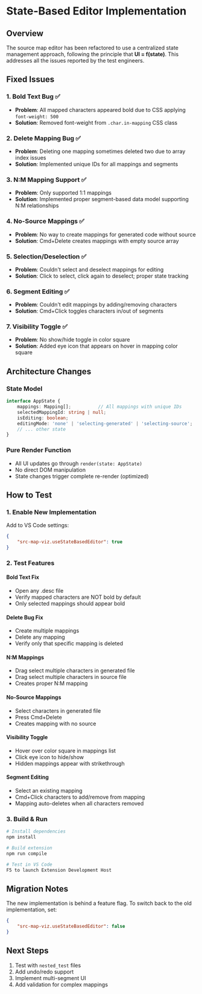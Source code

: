 # State-Based Editor Implementation

## Overview

The source map editor has been refactored to use a centralized state management approach, following the principle that **UI = f(state)**. This addresses all the issues reported by the test engineers.

## Fixed Issues

### 1. **Bold Text Bug** ✅
- **Problem**: All mapped characters appeared bold due to CSS applying `font-weight: 500`
- **Solution**: Removed font-weight from `.char.in-mapping` CSS class

### 2. **Delete Mapping Bug** ✅
- **Problem**: Deleting one mapping sometimes deleted two due to array index issues
- **Solution**: Implemented unique IDs for all mappings and segments

### 3. **N:M Mapping Support** ✅
- **Problem**: Only supported 1:1 mappings
- **Solution**: Implemented proper segment-based data model supporting N:M relationships

### 4. **No-Source Mappings** ✅
- **Problem**: No way to create mappings for generated code without source
- **Solution**: Cmd+Delete creates mappings with empty source array

### 5. **Selection/Deselection** ✅
- **Problem**: Couldn't select and deselect mappings for editing
- **Solution**: Click to select, click again to deselect; proper state tracking

### 6. **Segment Editing** ✅
- **Problem**: Couldn't edit mappings by adding/removing characters
- **Solution**: Cmd+Click toggles characters in/out of segments

### 7. **Visibility Toggle** ✅
- **Problem**: No show/hide toggle in color square
- **Solution**: Added eye icon that appears on hover in mapping color square

## Architecture Changes

### State Model
```typescript
interface AppState {
    mappings: Mapping[];          // All mappings with unique IDs
    selectedMappingId: string | null;
    isEditing: boolean;
    editingMode: 'none' | 'selecting-generated' | 'selecting-source';
    // ... other state
}
```

### Pure Render Function
- All UI updates go through `render(state: AppState)`
- No direct DOM manipulation
- State changes trigger complete re-render (optimized)

## How to Test

### 1. Enable New Implementation
Add to VS Code settings:
```json
{
    "src-map-viz.useStateBasedEditor": true
}
```

### 2. Test Features

#### Bold Text Fix
- Open any .desc file
- Verify mapped characters are NOT bold by default
- Only selected mappings should appear bold

#### Delete Bug Fix
- Create multiple mappings
- Delete any mapping
- Verify only that specific mapping is deleted

#### N:M Mappings
- Drag select multiple characters in generated file
- Drag select multiple characters in source file
- Creates proper N:M mapping

#### No-Source Mappings
- Select characters in generated file
- Press Cmd+Delete
- Creates mapping with no source

#### Visibility Toggle
- Hover over color square in mappings list
- Click eye icon to hide/show
- Hidden mappings appear with strikethrough

#### Segment Editing
- Select an existing mapping
- Cmd+Click characters to add/remove from mapping
- Mapping auto-deletes when all characters removed

### 3. Build & Run

```bash
# Install dependencies
npm install

# Build extension
npm run compile

# Test in VS Code
F5 to launch Extension Development Host
```

## Migration Notes

The new implementation is behind a feature flag. To switch back to the old implementation, set:
```json
{
    "src-map-viz.useStateBasedEditor": false
}
```

## Next Steps

1. Test with `nested_test` files
2. Add undo/redo support
3. Implement multi-segment UI
4. Add validation for complex mappings